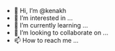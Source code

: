 - 👋 Hi, I’m @kenakh
- 👀 I’m interested in ...
- 🌱 I’m currently learning ...
- 💞️ I’m looking to collaborate on ...
- 📫 How to reach me ...

<!---
kenakh/kenakh is a ✨ special ✨ repository because its `README.md` (this file) appears on your GitHub profile.
You can click the Preview link to take a look at your changes.
--->

